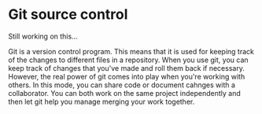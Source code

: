 # Git source control

Still working on this...

Git is a version control program. This means that it is used for keeping track of the changes to different files in a repository. When you use git, you can keep track of changes that you've made and roll them back if necessary. However, the real power of git comes into play when you're working with others. In this mode, you can share code or document cahnges with a collaborator. You can both work on the same project independently and then let git help you manage merging your work together.

